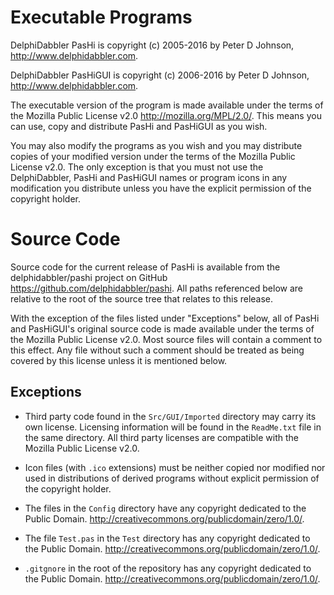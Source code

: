 Executable Programs
===================

DelphiDabbler PasHi is copyright (c) 2005-2016 by Peter D Johnson,
<http://www.delphidabbler.com>.

DelphiDabbler PasHiGUI is copyright (c) 2006-2016 by Peter D Johnson,
<http://www.delphidabbler.com>.

The executable version of the program is made available under the terms of the
Mozilla Public License v2.0 <http://mozilla.org/MPL/2.0/>. This means you can
use, copy and distribute PasHi and PasHiGUI as you wish.

You may also modify the programs as you wish and you may distribute copies of
your modified version under the terms of the Mozilla Public License v2.0. The
only exception is that you must not use the DelphiDabbler, PasHi and PasHiGUI
names or program icons in any modification you distribute unless you have the
explicit permission of the copyright holder.

Source Code
===========

Source code for the current release of PasHi is available from the
delphidabbler/pashi project on GitHub <https://github.com/delphidabbler/pashi>.
All paths referenced below are relative to the root of the source tree that
relates to this release.

With the exception of the files listed under "Exceptions" below, all of PasHi
and PasHiGUI's original source code is made available under the terms of the
Mozilla Public License v2.0. Most source files will contain a comment to this
effect. Any file without such a comment should be treated as being covered by
this license unless it is mentioned below.

Exceptions
----------

* Third party code found in the `Src/GUI/Imported` directory may carry its own
  license. Licensing information will be found in the `ReadMe.txt` file in the
  same directory. All third party licenses are compatible with the Mozilla
  Public License v2.0.

* Icon files (with `.ico` extensions) must be neither copied nor modified nor
  used in distributions of derived programs without explicit permission of the
  copyright holder.

* The files in the `Config` directory have any copyright dedicated to the Public
  Domain. <http://creativecommons.org/publicdomain/zero/1.0/>.

* The file `Test.pas` in the `Test` directory has any copyright dedicated to the
  Public Domain. <http://creativecommons.org/publicdomain/zero/1.0/>.

* `.gitgnore` in the root of the repository has any copyright dedicated to the
  Public Domain. <http://creativecommons.org/publicdomain/zero/1.0/>.
